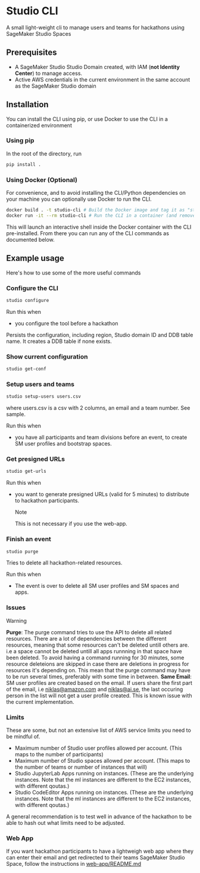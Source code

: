 # Studio CLI

A small light-weight cli to manage users and teams for hackathons using SageMaker Studio Spaces

## Prerequisites

- A SageMaker Studio Studio Domain created, with IAM (**not Identity Center**) to manage access.
- Active AWS credentials in the current environment in the same account as the SageMaker Studio domain

## Installation

You can install the CLI using pip, or use Docker to use the CLI in a containerized environment

### Using pip

In the root of the directory, run

```bash
pip install .
```

### Using Docker (Optional)

For convenience, and to avoid installing the CLI/Python dependencies on your machine you can optionally use Docker to run the CLI.

```bash
docker build . -t studio-cli # Build the Docker image and tag it as "studio-cli"
docker run -it --rm studio-cli # Run the CLI in a container (and remove the container when exiting)
```

This will launch an interactive shell inside the Docker container with the CLI pre-installed. From there you can run any of the CLI commands as documented below.

## Example usage

Here's how to use some of the more useful commands

### Configure the CLI

```bash
studio configure
```

Run this when

- you configure the tool before a hackathon

Persists the configuration, including region, Studio domain ID and DDB table name. It creates a DDB table if none exists.

### Show current configuration

```bash
studio get-conf
```

### Setup users and teams

```bash
studio setup-users users.csv
```

where users.csv is a csv with 2 columns, an email and a team number. See sample.

Run this when

- you have all participants and team divisions before an event, to create SM user profiles and bootstrap spaces.

### Get presigned URLs

```bash
studio get-urls
```

Run this when

- you want to generate presigned URLs (valid for 5 minutes) to distribute to hackathon participants.
  > [!NOTE]
  > This is not necessary if you use the web-app.

### Finish an event

```bash
studio purge
```

Tries to delete all hackathon-related resources.

Run this when

- The event is over to delete all SM user profiles and SM spaces and apps.

### Issues

> [!WARNING]  
> **Purge**: The purge command tries to use the API to delete all related resources. There are a lot of dependencies between the different resources, meaning that some resources can't be deleted untill others are. i.e a space cannot be deleted untill all apps runnning in that space have been deleted. To avoid having a command running for 30 minutes, some resource deleteions are skipped in case there are deletions in progress for resources it's depending on. This mean that the purge command may have to be run several times, preferably with some time in between.
> **Same Email**: SM user profiles are created based on the email. If users share the first part of the email, i.e niklas@amazon.com and niklas@ai.se, the last occuring person in the list will not get a user profile created. This is known issue with the current implementation.

### Limits

These are some, but not an extensive list of AWS service limits you need to be mindful of.

- Maximum number of Studio user profiles allowed per account. (This maps to the number of participants)
- Maximum number of Studio spaces allowed per account. (This maps to the number of teams or number of instances that will)
- Studio JupyterLab Apps running on <Instance type> instances. (These are the underlying instances. Note that the ml instances are different to the EC2 instances, with different qoutas.)
- Studio CodeEditor Apps running on <Instance type> instances. (These are the underlying instances. Note that the ml instances are different to the EC2 instances, with different qoutas.)

A general recommendation is to test well in advance of the hackathon to be able to hash out what limits need to be adjusted.

### Web App

If you want hackathon participants to have a lightweigh web app where they can enter their email and get redirected to their teams SageMaker Studio Space, follow the instructions in [web-app/README.md](web-app/README.md)
